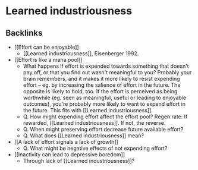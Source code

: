 # Learned industriousness

## Backlinks
* [[Effort can be enjoyable]]
	* [[Learned industriousness]], Eisenberger 1992.
* [[Effort is like a mana pool]]
	* What happens if effort is expended towards something that doesn't pay off, or that you find out wasn't meaningful to you? Probably your brain remembers, and it makes it more likely to resist expending effort – eg. by increasing the salience of effort in the future. The opposite is likely to hold, too. If the effort is perceived as being worthwhile (eg. seen as meaningful, useful or leading to enjoyable outcomes), you're probably more likely to want to expend effort in the future. This fits with [[Learned industriousness]]. 
	* Q. How might expending effort affect the effort pool?
Regen rate: If rewarded, [[Learned industriousness]]. If not, the reverse.
	* Q. When might preserving effort decrease future available effort?
	* Q. What does [[Learned industriousness]] mean?
* [[A lack of effort signals a lack of growth]]
	* Q. What might be negative effects of not expending effort?
* [[Inactivity can lead to depressive boredom]]
	* Through lack of [[Learned industriousness]]?

<!-- {BearID:64BB8CCF-CF5A-496A-A4CB-69392DAA6F1F-90567-00003552CDED7433} -->
